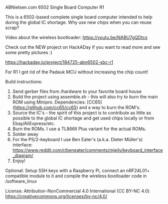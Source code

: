 ABNielsen.com 6502 Single Board Computer R1

This is a 6502-based complete single board computer intended to help during the global IC shortage. Why use new chips when you can reuse scrap?

Video about the wireless bootloader: https://youtu.be/NABU7gQDtcs

Check out the NEW project on HackADay if you want to read more and see some pretty pictures :)

https://hackaday.io/project/184725-abn6502-sbc-r1

For R1 I got rid of the Padauk MCU without increasing the chip count!

Build instructions:

1) Send gerber files from /hardware to your favorite board house
2) Build the project using assemble.sh - this will also try to burn the main ROM using Minipro. Dependencies: [CC65] (https://github.com/cc65/cc65) and a way to burn the ROM's.
3) Source the IC's - the spirit of this project is to contribute as little as possible to the global IC shortage and get used chips locally or from Ebay/AliExpress/etc.
4) Burn the ROMs. I use a TL866II Plus variant for the actual ROMs.
5) Solder away
6) For the PS/2-keyboard I use Ben Eater's (a.k.a. Dieter Müller's) interface: https://www.reddit.com/r/beneater/comments/mjeilv/keyboard_interface_diagram/
7) Enjoy!

Optional:
Setup SSH keys with a Raspberry Pi, connect an nRF24L01+ compatible module to it and compile the wireless bootloader code in /software_linux

License: Attribution-NonCommercial 4.0 International (CC BY-NC 4.0) https://creativecommons.org/licenses/by-nc/4.0/
